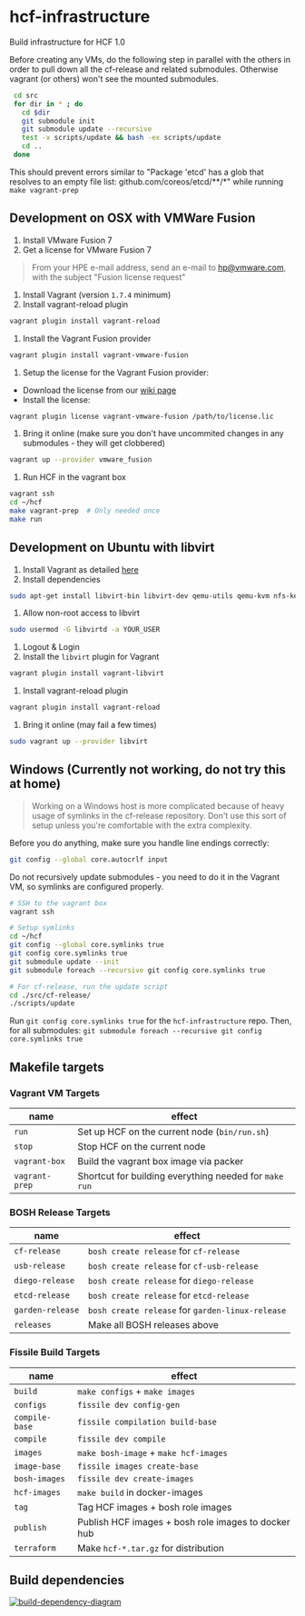 # hcf-infrastructure

Build infrastructure for HCF 1.0

Before creating any VMs, do the following step in parallel with the
others in order to pull down all the cf-release and related
submodules. Otherwise vagrant (or others) won't see the mounted
submodules.

```bash
 cd src
 for dir in * ; do
   cd $dir
   git submodule init
   git submodule update --recursive
   test -x scripts/update && bash -ex scripts/update
   cd ..
 done
``` 

This should prevent errors similar to "Package 'etcd' has a glob that resolves to an empty file list: github.com/coreos/etcd/**/*" while running `make vagrant-prep`  

## Development on OSX with VMWare Fusion

1. Install VMware Fusion 7
1. Get a license for VMware Fusion 7
 > From your HPE e-mail address, send an e-mail to hp@vmware.com,
 > with the subject "Fusion license request"

1. Install Vagrant (version `1.7.4` minimum)
1. Install vagrant-reload plugin
 ```bash
 vagrant plugin install vagrant-reload
 ```

1. Install the Vagrant Fusion provider
 ```bash
 vagrant plugin install vagrant-vmware-fusion
 ```

1. Setup the license for the Vagrant Fusion provider:
 - Download the license from our [wiki page](https://wiki.hpcloud.net/display/paas/MacBook+Laptop+and+License+Tracking#MacBookLaptopandLicenseTracking-VagrantFusionPlug-InLicense)
 - Install the license:
 ```bash
 vagrant plugin license vagrant-vmware-fusion /path/to/license.lic
 ```

1. Bring it online (make sure you don't have uncommited changes in any submodules - they will get clobbered)
 ```bash
 vagrant up --provider vmware_fusion
 ```

1. Run HCF in the vagrant box
 ```bash
 vagrant ssh
 cd ~/hcf
 make vagrant-prep  # Only needed once
 make run
 ```

## Development on Ubuntu with libvirt

1. Install Vagrant as detailed [here](https://www.virtualbox.org/wiki/Linux_Downloads)
1. Install dependencies
```bash
sudo apt-get install libvirt-bin libvirt-dev qemu-utils qemu-kvm nfs-kernel-server
```
1. Allow non-root access to libvirt
```bash
sudo usermod -G libvirtd -a YOUR_USER
```
1. Logout & Login
1. Install the `libvirt` plugin for Vagrant
```bash
vagrant plugin install vagrant-libvirt
```
1. Install vagrant-reload plugin
 ```bash
 vagrant plugin install vagrant-reload
 ```
1. Bring it online (may fail a few times)
```bash
sudo vagrant up --provider libvirt
```

## Windows (Currently not working, do not try this at home)

> Working on a Windows host is more complicated because of heavy usage of symlinks
> in the cf-release repository.
> Don't use this sort of setup unless you're comfortable with the extra complexity.

Before you do anything, make sure you handle line endings correctly:

```bash
git config --global core.autocrlf input
```

Do not recursively update submodules - you need to do it in the Vagrant VM,
so symlinks are configured properly.

```bash
# SSH to the vagrant box
vagrant ssh

# Setup symlinks
cd ~/hcf
git config --global core.symlinks true
git config core.symlinks true
git submodule update --init
git submodule foreach --recursive git config core.symlinks true

# For cf-release, run the update script
cd ./src/cf-release/
./scripts/update
```

Run `git config core.symlinks true` for the `hcf-infrastructure` repo.
Then, for all submodules: `git submodule foreach --recursive git config core.symlinks true`

## Makefile targets


### Vagrant VM Targets

name			| effect
--------------- | -
`run`			| Set up HCF on the current node (`bin/run.sh`)
`stop`			| Stop HCF on the current node
`vagrant-box`	| Build the vagrant box image via packer
`vagrant-prep`	| Shortcut for building everything needed for `make run`

### BOSH Release Targets
name				| effect
------------------- | -
`cf-release`		| `bosh create release` for `cf-release`
`usb-release`		| `bosh create release` for `cf-usb-release`
`diego-release`		| `bosh create release` for `diego-release`
`etcd-release`		| `bosh create release` for `etcd-release`
`garden-release`	| `bosh create release` for `garden-linux-release`
`releases`			| Make all BOSH releases above

### Fissile Build Targets
name			| effect
--------------- | -
`build`			| `make configs` + `make images`
`configs`		| `fissile dev config-gen`
`compile-base`	| `fissile compilation build-base`
`compile`		| `fissile dev compile`
`images`		| `make bosh-image` + `make hcf-images`
`image-base`	| `fissile images create-base`
`bosh-images`	| `fissile dev create-images`
`hcf-images`	| `make build` in docker-images
`tag`			| Tag HCF images + bosh role images
`publish`		| Publish HCF images + bosh role images to docker hub
`terraform`		| Make `hcf-*.tar.gz` for distribution

## Build dependencies

[![build-dependency-diagram](https://docs.google.com/drawings/d/130BRY-lElCWVEczOg4VtMGUSiGgJj8GBBw9Va5B-vLg/export/png)](https://docs.google.com/drawings/d/130BRY-lElCWVEczOg4VtMGUSiGgJj8GBBw9Va5B-vLg/edit?usp=sharing)
